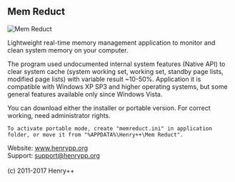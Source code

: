 ## Mem Reduct

![Mem Reduct](http://www.henrypp.org/images/memreduct.jpg?f)

Lightweight real-time memory management application to monitor and clean system memory on your computer.

The program used undocumented internal system features (Native API) to clear system cache (system working set, working set, standby page lists, modified page lists) with variable result ~10-50%. Application it is compatible with Windows XP SP3 and higher operating systems, but some general features available only since Windows Vista.

You can download either the installer or portable version. For correct working, need administrator rights.

```
To activate portable mode, create "memreduct.ini" in application folder, or move it from "%APPDATA%\Henry++\Mem Reduct".
```

Website: www.henrypp.org<br />
Support: support@henrypp.org<br />
<br />
(c) 2011-2017 Henry++
